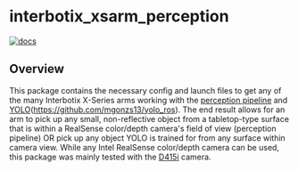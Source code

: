 # interbotix_xsarm_perception

[![docs](https://docs.trossenrobotics.com/docs_button.svg)](https://docs.trossenrobotics.com/interbotix_xsarms_docs/ros2_packages/perception_pipeline_configuration.html)

## Overview

This package contains the necessary config and launch files to get any of the many Interbotix X-Series arms working with the [perception pipeline](https://industrial-training-master.readthedocs.io/en/melodic/_source/session5/Building-a-Perception-Pipeline.html) and [YOLO](https://github.com/YumTaha/robot-vision/tree/main/yolo_ros)(https://github.com/mgonzs13/yolo_ros). The end result allows for an arm to pick up any small, non-reflective object from a tabletop-type surface that is within a RealSense color/depth camera's field of view (perception pipeline) OR pick up any object YOLO is trained for from any surface within camera view. While any Intel RealSense color/depth camera can be used, this package was mainly tested with the [D415i](https://www.intelrealsense.com/depth-camera-d415i/) camera.
